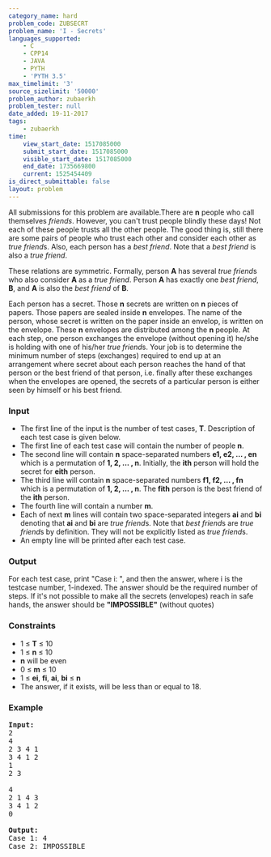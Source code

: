 ```yaml
---
category_name: hard
problem_code: ZUBSECRT
problem_name: 'I - Secrets'
languages_supported:
    - C
    - CPP14
    - JAVA
    - PYTH
    - 'PYTH 3.5'
max_timelimit: '3'
source_sizelimit: '50000'
problem_author: zubaerkh
problem_tester: null
date_added: 19-11-2017
tags:
    - zubaerkh
time:
    view_start_date: 1517085000
    submit_start_date: 1517085000
    visible_start_date: 1517085000
    end_date: 1735669800
    current: 1525454409
is_direct_submittable: false
layout: problem
---
```

All submissions for this problem are available.There are **n** people who call themselves *friends*. However, you can't trust people blindly these days! Not each of these people trusts all the other people. The good thing is, still there are some pairs of people who trust each other and consider each other as *true friend*s. Also, each person has a *best friend*. Note that a *best friend* is also a *true friend*.

These relations are symmetric. Formally, person **A** has several *true friend*s who also consider **A** as a *true friend*. Person **A** has exactly one *best friend*, **B**, and **A** is also the *best friend* of **B**.

Each person has a secret. Those **n** secrets are written on **n** pieces of papers. Those papers are sealed inside **n** envelopes. The name of the person, whose secret is written on the paper inside an envelop, is written on the envelope. These **n** envelopes are distributed among the **n** people. At each step, one person exchanges the envelope (without opening it) he/she is holding with one of his/her *true friend*s. Your job is to determine the minimum number of steps (exchanges) required to end up at an arrangement where secret about each person reaches the hand of that person or the best friend of that person, i.e. finally after these exchanges when the envelopes are opened, the secrets of a particular person is either seen by himself or his best friend.

### Input

- The first line of the input is the number of test cases, **T**. Description of each test case is given below.
- The first line of each test case will contain the number of people **n**.
- The second line will contain **n** space-separated numbers **e1, e2, ... , en** which is a permutation of **1, 2, ... , n**. Initially, the **ith** person will hold the secret for **eith** person.
- The third line will contain **n** space-separated numbers **f1, f2, ... , fn** which is a permutation of **1, 2, ... , n**. The **fith** person is the best friend of the **ith** person.
- The fourth line will contain a number **m**.
- Each of next **m** lines will contain two space-separated integers **ai** and **bi** denoting that **ai** and **bi** are *true friend*s. Note that *best friend*s are *true friend*s by definition. They will not be explicitly listed as *true friend*s.
- An empty line will be printed after each test case.

### Output

For each test case, print "Case i: ", and then the answer, where i is the testcase number, 1-indexed. The answer should be the required number of steps. If it's not possible to make all the secrets (envelopes) reach in safe hands, the answer should be **"IMPOSSIBLE"** (without quotes)

### Constraints

- 1 ≤ **T** ≤ 10
- 1 ≤ **n** ≤ 10
- **n** will be even
- 0 ≤ **m** ≤ 10
- 1 ≤ **ei**, **fi**, **ai**, **bi** ≤ **n**
- The answer, if it exists, will be less than or equal to 18.

### Example

<pre><b>Input:</b>
2
4
2 3 4 1
3 4 1 2
1
2 3

4
2 1 4 3
3 4 1 2
0

<b>Output:</b>
Case 1: 4
Case 2: IMPOSSIBLE
</pre>